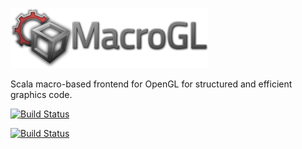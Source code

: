 
<img src='macrogl-title-96.png'></img>

Scala macro-based frontend for OpenGL for structured and efficient graphics code.

[![Build Status](https://travis-ci.org/storm-enroute/macrogl.svg?branch=master)](https://travis-ci.org/storm-enroute/macrogl)

[![Build Status](https://ci.storm-enroute.com:8080/buildStatus/icon?job=public-macrogl)](https://ci.storm-enroute.com:8080/job/public-macrogl/)

